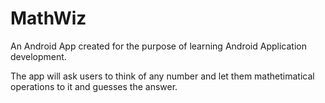 # MathWiz
An Android App created for the purpose of learning Android Application development.

The app will ask users to think of any number and let them mathetimatical operations to it and guesses the answer.

